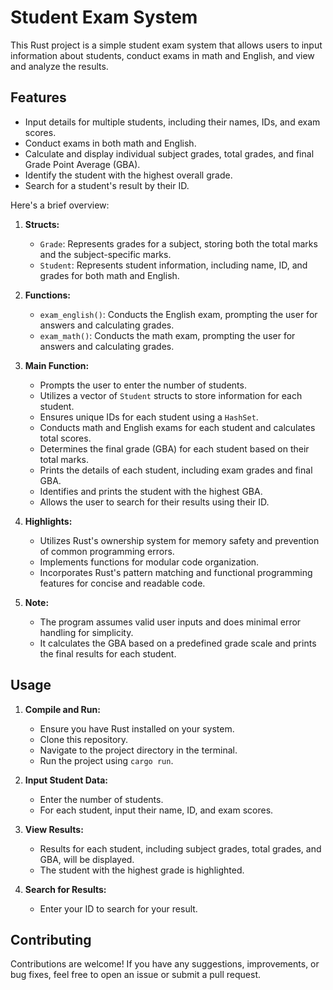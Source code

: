 # Student Exam System

This Rust project is a simple student exam system that allows users to input information about students, conduct exams in math and English, and view and analyze the results.

## Features

- Input details for multiple students, including their names, IDs, and exam scores.
- Conduct exams in both math and English.
- Calculate and display individual subject grades, total grades, and final Grade Point Average (GBA).
- Identify the student with the highest overall grade.
- Search for a student's result by their ID.

Here's a brief overview:

1. **Structs:**

   - `Grade`: Represents grades for a subject, storing both the total marks and the subject-specific marks.
   - `Student`: Represents student information, including name, ID, and grades for both math and English.

2. **Functions:**

   - `exam_english()`: Conducts the English exam, prompting the user for answers and calculating grades.
   - `exam_math()`: Conducts the math exam, prompting the user for answers and calculating grades.

3. **Main Function:**

   - Prompts the user to enter the number of students.
   - Utilizes a vector of `Student` structs to store information for each student.
   - Ensures unique IDs for each student using a `HashSet`.
   - Conducts math and English exams for each student and calculates total scores.
   - Determines the final grade (GBA) for each student based on their total marks.
   - Prints the details of each student, including exam grades and final GBA.
   - Identifies and prints the student with the highest GBA.
   - Allows the user to search for their results using their ID.

4. **Highlights:**

   - Utilizes Rust's ownership system for memory safety and prevention of common programming errors.
   - Implements functions for modular code organization.
   - Incorporates Rust's pattern matching and functional programming features for concise and readable code.

5. **Note:**

   - The program assumes valid user inputs and does minimal error handling for simplicity.
   - It calculates the GBA based on a predefined grade scale and prints the final results for each student.

## Usage

1. **Compile and Run:**

   - Ensure you have Rust installed on your system.
   - Clone this repository.
   - Navigate to the project directory in the terminal.
   - Run the project using `cargo run`.

2. **Input Student Data:**

   - Enter the number of students.
   - For each student, input their name, ID, and exam scores.

3. **View Results:**

   - Results for each student, including subject grades, total grades, and GBA, will be displayed.
   - The student with the highest grade is highlighted.

4. **Search for Results:**
   - Enter your ID to search for your result.

## Contributing

Contributions are welcome! If you have any suggestions, improvements, or bug fixes, feel free to open an issue or submit a pull request.
